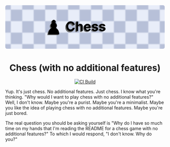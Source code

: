 <img src="static/header.png" />

<h1 align="center">Chess (with no additional features) </h1>

<div align="center">
  
[![CI Build](https://github.com/brandon-kong/chess/actions/workflows/cmake-single-platform.yml/badge.svg)](https://github.com/brandon-kong/chess/actions/workflows/cmake-single-platform.yml)

</div>

<p>

Yup. It's just chess. No additional features. Just chess. I know what you're thinking. "Why would I want to play chess with no additional features?" Well, I don't know. Maybe you're a purist. Maybe you're a minimalist. Maybe you like the idea of playing chess with no additional features. Maybe you're just bored.

The real question you should be asking yourself is "Why do I have so much time on my hands that I'm reading the README for a chess game with no additional features?" To which I would respond, "I don't know. Why do you?"

</p>

